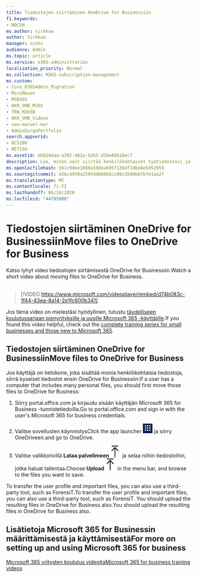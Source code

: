 ```yaml
---
title: Tiedostojen siirtäminen OneDrive for Businessiin
f1.keywords:
- NOCSH
ms.author: sirkkuw
author: Sirkkuw
manager: scotv
audience: Admin
ms.topic: article
ms.service: o365-administration
localization_priority: Normal
ms.collection: M365-subscription-management
ms.custom:
- Core_O365Admin_Migration
- MiniMaven
- MSB365
- OKR_SMB_M365
- TRN_M365B
- OKR_SMB_Videos
- seo-marvel-mar
- AdminSurgePortfolio
search.appverid:
- BCS160
- MET150
ms.assetid: eb8244aa-a302-481a-b2b5-d34e88b18ec7
description: Lue, miten voit siirtää henkilökohtaiset työtiedostosi ja arkaluonteiset yritystiedostosi OneDrive for Businessiin muutamalla helpolla toimenpiteellä.
ms.openlocfilehash: 561c9dee1080a50dea695f136df10be8e5d52959
ms.sourcegitcommit: e5bc49f0a25954d008b6cc09c2b98bb7bfe1aa2f
ms.translationtype: MT
ms.contentlocale: fi-FI
ms.lasthandoff: 06/18/2020
ms.locfileid: "44785908"
---
```

# <a name="move-files-to-onedrive-for-business"></a><span data-ttu-id="2cd09-103">Tiedostojen siirtäminen OneDrive for Businessiin</span><span class="sxs-lookup"><span data-stu-id="2cd09-103">Move files to OneDrive for Business</span></span>

<span data-ttu-id="2cd09-104">Katso lyhyt video tiedostojen siirtämisestä OneDrive for Businessiin.</span><span class="sxs-lookup"><span data-stu-id="2cd09-104">Watch a short video about moving files to OneDrive for Business.</span></span><br><br>

> [!VIDEO https://www.microsoft.com/videoplayer/embed/d74b083c-1f44-43ea-8a14-2e1fc600b341] 

<span data-ttu-id="2cd09-105">Jos tämä video on mielestäsi hyödyllinen, tutustu [täydelliseen koulutussarjaan pienyrityksille ja uusille Microsoft 365 -käyttäjille](https://support.microsoft.com/office/6ab4bbcd-79cf-4000-a0bd-d42ce4d12816).</span><span class="sxs-lookup"><span data-stu-id="2cd09-105">If you found this video helpful, check out the [complete training series for small businesses and those new to Microsoft 365](https://support.microsoft.com/office/6ab4bbcd-79cf-4000-a0bd-d42ce4d12816).</span></span>


## <a name="move-files-to-onedrive-for-business"></a><span data-ttu-id="2cd09-106">Tiedostojen siirtäminen OneDrive for Businessiin</span><span class="sxs-lookup"><span data-stu-id="2cd09-106">Move files to OneDrive for Business</span></span>

<span data-ttu-id="2cd09-107">Jos käyttäjä on tietokone, joka sisältää monia henkilökohtaisia tiedostoja, siirrä kyseiset tiedostot ensin OneDrive for Businessiin:</span><span class="sxs-lookup"><span data-stu-id="2cd09-107">If a user has a computer that includes many personal files, you should first move those files to OneDrive for Business:</span></span>
  
1. <span data-ttu-id="2cd09-108">Siirry portal.office.com ja kirjaudu sisään käyttäjän Microsoft 365 for Business -tunnistetiedoilla.</span><span class="sxs-lookup"><span data-stu-id="2cd09-108">Go to portal.office.com and sign in with the user's Microsoft 365 for business credentials.</span></span>

2. <span data-ttu-id="2cd09-109">Valitse sovellusten käynnistys</span><span class="sxs-lookup"><span data-stu-id="2cd09-109">Click the app launcher</span></span> ![The app launcher icon in Office 365](../media/7502f4ec-3c9a-435d-a7b4-b9cda85189a7.png) <span data-ttu-id="2cd09-111">ja siirry OneDriveen.</span><span class="sxs-lookup"><span data-stu-id="2cd09-111">and go to OneDrive.</span></span> 
    
3. <span data-ttu-id="2cd09-112">Valitse valikkorivillä **Lataa palvelimeen**![Upload](../media/d9b963b8-10af-42e2-953d-360301b83d3c.png) ja selaa niihin tiedostoihin, jotka haluat tallentaa.</span><span class="sxs-lookup"><span data-stu-id="2cd09-112">Choose **Upload**![Upload](../media/d9b963b8-10af-42e2-953d-360301b83d3c.png) in the menu bar, and browse to the files you want to save.</span></span> 
    
<span data-ttu-id="2cd09-113">To transfer the user profile and important files, you can also use a third-party tool, such as ForensiT.</span><span class="sxs-lookup"><span data-stu-id="2cd09-113">To transfer the user profile and important files, you can also use a third-party tool, such as ForensiT.</span></span> <span data-ttu-id="2cd09-114">You should upload the resulting files in OneDrive for Business also.</span><span class="sxs-lookup"><span data-stu-id="2cd09-114">You should upload the resulting files in OneDrive for Business also.</span></span>
  
## <a name="for-more-on-setting-up-and-using-microsoft-365-for-business"></a><span data-ttu-id="2cd09-115">Lisätietoja Microsoft 365 for Businessin määrittämisestä ja käyttämisestä</span><span class="sxs-lookup"><span data-stu-id="2cd09-115">For more on setting up and using Microsoft 365 for business</span></span>

[<span data-ttu-id="2cd09-116">Microsoft 365 yritysten koulutus videoita</span><span class="sxs-lookup"><span data-stu-id="2cd09-116">Microsoft 365 for business training videos</span></span>](https://support.microsoft.com/office/6ab4bbcd-79cf-4000-a0bd-d42ce4d12816)
